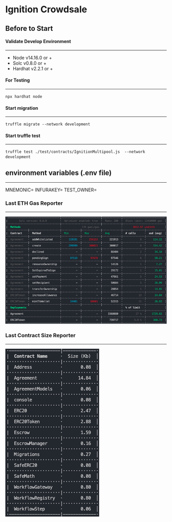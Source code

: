 # Ignition Crowdsale

Before to Start
---
#### Validate Develop Environment
---
- Node v14.16.0 or +
- Solc v0.8.0 or +
- Hardhat v2.2.1 or +

#### For Testing
---
```
npx hardhat node
```
#### Start migration
---
```
truffle migrate --network development
```

#### Start truffle test
---
```
truffle test ./test/contracts/IgnitionMultipool.js  --network development
```

## environment variables (.env file)
---
MNEMONIC=
INFURAKEY=
TEST_OWNER=

### Last ETH Gas Reporter
---
![](./gasreporter.png)


### Last Contract Size Reporter
---
![](./sizereporter.png)

